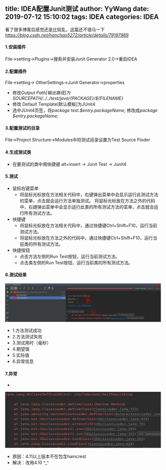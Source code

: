 title: IDEA配置Junit测试
author: YyWang
date: 2019-07-12 15:10:02
tags: IDEA
categories: IDEA
---

看了很多博客后感觉还是比较乱，这篇还不错马一下
*https://blog.csdn.net/hanchao5272/article/details/79197989*

#### 1.安装插件
File->setting->Plugins->搜索并安装Junit Generator 2.0->重启IDEA

#### 2.配置插件
File->setting->	OtherSettings->Junit Generator->properties
+ 修改*Output Path[输出路径]*为*${SOURCEPATH}/../../test/java/${PACKAGE}/${FILENAME}*
+ 修改 Default Template[默认模板]为JUnit4
+ 选中JUnit4页签，将*package test.$entry.packageName;* 修改成*package $entry.packageName;*

#### 3.配置测试的目录
File->Project Structure->Modules中将测试目录设置为Test Source Floder

#### 4.生成测试类
+ 在要测试的类中用快捷键 alt+insert -> Junit Test -> Junit4

#### 5.测试
+ 鼠标右键菜单
	+ 将鼠标光标放在方法相关代码中，右键弹出菜单中会显示运行此测试方法的菜单，点击就会运行方法单独测试。
将鼠标光标放在方法之外的代码中，右键弹出菜单中会显示运行此类的所有测试方法的菜单，点击就会运行所有测试方法。
+ 快捷键
	+ 将鼠标光标放在方法相关代码中，通过快捷键Ctrl+Shift+F10，运行当前测试方法。
	+ 将鼠标光标放在方法之外的代码中，通过快捷键Ctrl+Shift+F10，运行当前类的所有测试方法。
+ 快捷按钮
	+ 点击方法左侧的Run Test按钮，运行当前测试方法。
	+ 点击类左侧的Run Test按钮，运行当前类的所有测试方法。
    
#### 6.测试结果

![upload successful](/images/pasted-12.png)
+ 1.方法测试成功
+ 2.方法测试失败
+ 3.测试用时（毫秒）
+ 4.期望值
+ 5.实际值
+ 6.异常信息

#### 7.异常
+ 
![upload successful](/images/pasted-13.png)
+ 原因：4.11以上版本不在包含hamcrest
+ 解决：改用4.10  ^_^
